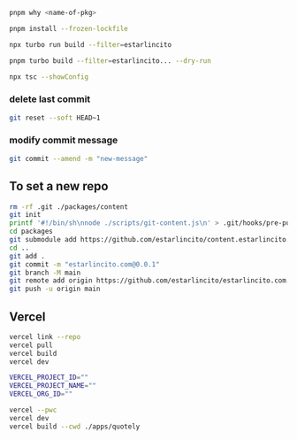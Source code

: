 ```bash
pnpm why <name-of-pkg>
```

```bash
pnpm install --frozen-lockfile
```

```bash
npx turbo run build --filter=estarlincito
```

```bash
pnpm turbo build --filter=estarlincito... --dry-run
```

```bash
npx tsc --showConfig
```

### delete last commit

```bash
git reset --soft HEAD~1
```

### modify commit message

```bash
git commit --amend -m "new-message"
```

## To set a new repo

```bash
rm -rf .git ./packages/content
git init
printf '#!/bin/sh\nnode ./scripts/git-content.js\n' > .git/hooks/pre-push && chmod +x .git/hooks/pre-push
cd packages
git submodule add https://github.com/estarlincito/content.estarlincito.com ./content
cd ..
git add .
git commit -m "estarlincito.com@0.0.1"
git branch -M main
git remote add origin https://github.com/estarlincito/estarlincito.com.git
git push -u origin main
```

<!-- # git reset --soft HEAD~1 -->

## Vercel

```bash
vercel link --repo
vercel pull
vercel build
vercel dev

VERCEL_PROJECT_ID=""
VERCEL_PROJECT_NAME=""
VERCEL_ORG_ID=""

vercel --pwc
vercel dev
vercel build --cwd ./apps/quotely
```
